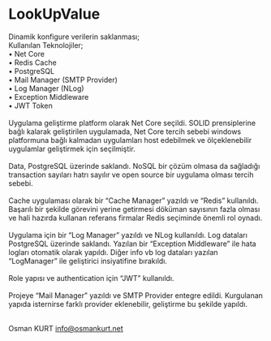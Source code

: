 # LookUpValue
Dinamik konfigure verilerin saklanması;<br/>
Kullanılan Teknolojiler;<br/>
•	Net Core <br/>
•	Redis Cache <br/>
•	PostgreSQL <br/>
•	Mail Manager (SMTP Provider) <br/>
•	Log Manager (NLog) <br/>
•	Exception Middleware <br/>
•	JWT Token <br/><br/>
Uygulama geliştirme platform olarak Net Core seçildi. SOLID prensiplerine bağlı kalarak geliştirilen uygulamada, Net Core tercih sebebi windows platformuna bağlı kalmadan uygulamları host edebilmek ve ölçeklenebilir uygulamlar geliştirmek için seçilmiştir.<br/><br/>
Data, PostgreSQL üzerinde saklandı. NoSQL bir çözüm olmasa da sağladığı transaction sayıları hatrı sayılır ve open source bir uygulama olması tercih sebebi.<br/><br/>
Cache uygulaması olarak bir “Cache Manager” yazıldı ve “Redis” kullanıldı. Başarılı bir şekilde görevini yerine getirmesi döküman sayısının fazla olması ve hali hazırda kullanan referans firmalar Redis seçiminde önemli rol oynadı.<br/><br/>
Uygulama için bir “Log Manager” yazıldı ve NLog kullanıldı. Log dataları PostgreSQL üzerinde saklandı. Yazılan bir “Exception Middleware” ile hata logları otomatik olarak yapıldı. Diğer info vb log dataları yazılan “LogManager” ile geliştirici insiyatifine bırakıldı.<br/><br/>
Role yapısı ve authentication için “JWT” kullanıldı.<br/><br/>
Projeye “Mail Manager” yazıldı ve SMTP Provider entegre edildi. Kurgulanan yapıda isternirse farklı provider eklenebilir,  geliştirme bu şekilde yapıldı.<br/><br/>

Osman KURT
info@osmankurt.net

